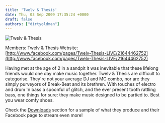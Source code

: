 ```yaml
---
title: 'Twelv & Thesis'
date: Thu, 03 Sep 2009 17:35:24 +0000
draft: false
authors: ["dirtyoldman"]
---
```


![Twelv & Thesis](/wp-content/uploads/2009/09/n21644462752_420607_3455.jpg "Twelv & Thesis")

Members: Twelv & Thesis Website: [http://www.facebook.com/pages/Twelv-Thesis-LIVE/21644462752](http://www.facebook.com/pages/Twelv-Thesis-LIVE/21644462752)

Having met at the age of 2 in a sandpit it was inevitable that these lifelong friends would one day make music together. Twelv & Thesis are difficult to categorise. They're not your average DJ and MC combo, nor are they simply purveyors of Break-Beat and its brethren. With touches of electro and drum 'n bass a spoonful of glitch, and the ever present tooth rattling bass, one things for sure: they make music designed to be partied to. Best you wear comfy shoes.

Check the [Downloads](/downloads/) section for a sample of what they produce and their Facebook page to stream even more!